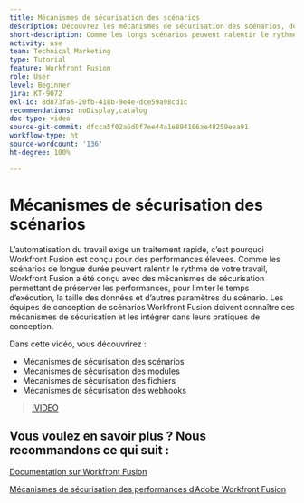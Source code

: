 ```yaml
---
title: Mécanismes de sécurisation des scénarios
description: Découvrez les mécanismes de sécurisation des scénarios, des modules, des fichiers et des webhooks, le tout dans  [!DNL Adobe Workfront Fusion].
short-description: Comme les longs scénarios peuvent ralentir le rythme de votre travail, Workfront Fusion a été conçu avec des mécanismes de sécurisation permettant de préserver les performances, pour limiter le temps d’exécution, la taille des données et d’autres paramètres de scénario.
activity: use
team: Technical Marketing
type: Tutorial
feature: Workfront Fusion
role: User
level: Beginner
jira: KT-9072
exl-id: 8d873fa6-20fb-418b-9e4e-dce59a98cd1c
recommendations: noDisplay,catalog
doc-type: video
source-git-commit: dfcca5f02a6d9f7ee44a1e894106ae48259eea91
workflow-type: ht
source-wordcount: '136'
ht-degree: 100%

---
```


# Mécanismes de sécurisation des scénarios

L’automatisation du travail exige un traitement rapide, c’est pourquoi Workfront Fusion est conçu pour des performances élevées. Comme les scénarios de longue durée peuvent ralentir le rythme de votre travail, Workfront Fusion a été conçu avec des mécanismes de sécurisation permettant de préserver les performances, pour limiter le temps d’exécution, la taille des données et d’autres paramètres du scénario. Les équipes de conception de scénarios Workfront Fusion doivent connaître ces mécanismes de sécurisation et les intégrer dans leurs pratiques de conception.

Dans cette vidéo, vous découvrirez :

* Mécanismes de sécurisation des scénarios
* Mécanismes de sécurisation des modules
* Mécanismes de sécurisation des fichiers
* Mécanismes de sécurisation des webhooks

>[!VIDEO](https://video.tv.adobe.com/v/335314/?quality=12&learn=on&enablevpops)

## Vous voulez en savoir plus ? Nous recommandons ce qui suit :

[Documentation sur Workfront Fusion](https://experienceleague.adobe.com/fr/docs/workfront-fusion/using/get-started-with-fusion/understand-workfront-fusion/workfront-fusion-overview)

[Mécanismes de sécurisation des performances d’Adobe Workfront Fusion](https://experienceleague.adobe.com/docs/workfront/using/adobe-workfront-fusion/get-started-with-workfront-fusion/fusion-performance-guardrails.html?lang=fr)
